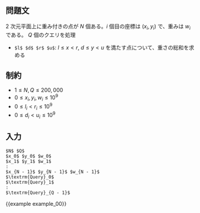 問題文
---------

$2$ 次元平面上に重み付きの点が $N$ 個ある。$i$ 個目の座標は $(x_i, y_i)$ で、重みは $w_i$ である。
$Q$ 個のクエリを処理

- `$l$ $d$ $r$ $u$`: $l \leq x < r$, $d \leq y < u$ を満たす点について、重さの総和を求める

制約
---------

- $1 \leq N, Q \leq 200,000$
- $0 \leq x_i, y_i, w_i \leq 10^9$
- $0 \leq l_i < r_i \leq 10^9$
- $0 \leq d_i < u_i \leq 10^9$

入力
---------

~~~
$N$ $Q$
$x_0$ $y_0$ $w_0$
$x_1$ $y_1$ $w_1$
:
$x_{N - 1}$ $y_{N - 1}$ $w_{N - 1}$
$\textrm{Query}_0$
$\textrm{Query}_1$
:
$\textrm{Query}_{Q - 1}$
~~~

{{example example_00}}
